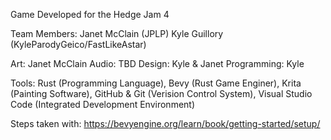 Game Developed for the Hedge Jam 4

Team Members:
Janet McClain (JPLP)
Kyle Guillory (KyleParodyGeico/FastLikeAstar)

Art: Janet McClain
Audio: TBD
Design: Kyle & Janet
Programming: Kyle

Tools:
Rust (Programming Language),
Bevy (Rust Game Enginer),
Krita (Painting Software),
GitHub & Git (Verision Control System),
Visual Studio Code (Integrated Development Environment)

Steps taken with:
https://bevyengine.org/learn/book/getting-started/setup/